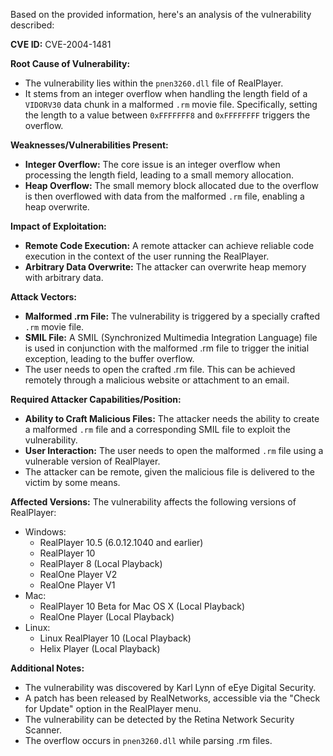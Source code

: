 Based on the provided information, here's an analysis of the vulnerability described:

**CVE ID:** CVE-2004-1481

**Root Cause of Vulnerability:**

*   The vulnerability lies within the `pnen3260.dll` file of RealPlayer.
*   It stems from an integer overflow when handling the length field of a `VIDORV30` data chunk in a malformed `.rm` movie file. Specifically, setting the length to a value between `0xFFFFFFF8` and `0xFFFFFFFF` triggers the overflow.

**Weaknesses/Vulnerabilities Present:**

*   **Integer Overflow:** The core issue is an integer overflow when processing the length field, leading to a small memory allocation.
*   **Heap Overflow:** The small memory block allocated due to the overflow is then overflowed with data from the malformed `.rm` file, enabling a heap overwrite.

**Impact of Exploitation:**

*   **Remote Code Execution:** A remote attacker can achieve reliable code execution in the context of the user running the RealPlayer.
*   **Arbitrary Data Overwrite:** The attacker can overwrite heap memory with arbitrary data.

**Attack Vectors:**

*   **Malformed .rm File:** The vulnerability is triggered by a specially crafted `.rm` movie file.
*   **SMIL File:** A SMIL (Synchronized Multimedia Integration Language) file is used in conjunction with the malformed .rm file to trigger the initial exception, leading to the buffer overflow.
*   The user needs to open the crafted .rm file. This can be achieved remotely through a malicious website or attachment to an email.

**Required Attacker Capabilities/Position:**

*   **Ability to Craft Malicious Files:** The attacker needs the ability to create a malformed `.rm` file and a corresponding SMIL file to exploit the vulnerability.
*   **User Interaction:** The user needs to open the malformed `.rm` file using a vulnerable version of RealPlayer.
*   The attacker can be remote, given the malicious file is delivered to the victim by some means.

**Affected Versions:**
The vulnerability affects the following versions of RealPlayer:

*   Windows:
    *   RealPlayer 10.5 (6.0.12.1040 and earlier)
    *   RealPlayer 10
    *   RealPlayer 8 (Local Playback)
    *   RealOne Player V2
    *   RealOne Player V1
*   Mac:
    *   RealPlayer 10 Beta for Mac OS X (Local Playback)
    *   RealOne Player (Local Playback)
*   Linux:
    *   Linux RealPlayer 10 (Local Playback)
    *   Helix Player (Local Playback)

**Additional Notes:**

*   The vulnerability was discovered by Karl Lynn of eEye Digital Security.
*   A patch has been released by RealNetworks, accessible via the "Check for Update" option in the RealPlayer menu.
*   The vulnerability can be detected by the Retina Network Security Scanner.
*   The overflow occurs in `pnen3260.dll` while parsing .rm files.